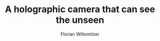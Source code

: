 ---
weight: 10
title: A holographic camera that can see the unseen 
author: Florian Willomitzer
location: TEDx Nuremberg, Germany
talkDate: 2022-07-01

summary: ''
image:
  preview-only: true
external_link: https://www.youtube.com/watch?v=yf6NgZcit28
---